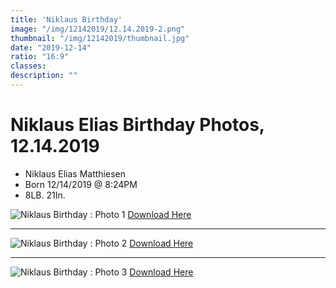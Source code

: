 ```yaml
---
title: 'Niklaus Birthday'
image: "/img/12142019/12.14.2019-2.png"
thumbnail: "/img/12142019/thumbnail.jpg"
date: "2019-12-14"
ratio: "16:9"
classes:
description: ""
---
```

# Niklaus Elias Birthday Photos, 12.14.2019
* Niklaus Elias Matthiesen
* Born 12/14/2019 @ 8:24PM
* 8LB. 21In.


![Niklaus Birthday : Photo 1](/img/12142019/12.14.2019-1.png)
[Download Here](/img/12142019/12.25.2019-1.png)
***
![Niklaus Birthday : Photo 2](/img/12142019/12.14.2019-2.png)
[Download Here](/img/12142019/12.25.2019-2.png)
***
![Niklaus Birthday : Photo 3](/img/12142019/12.14.2019-3.png)
[Download Here](/img/12142019/12.25.2019-3.png)
